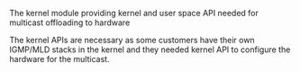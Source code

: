 
The kernel module providing kernel and user space API
needed for multicast offloading to hardware

The kernel APIs are necessary as some customers have
their own IGMP/MLD stacks in the kernel and they needed
kernel API to configure the hardware for the multicast.


